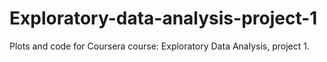 # Exploratory-data-analysis-project-1

Plots and code for Coursera course: Exploratory Data Analysis, project 1. 
